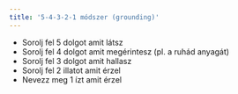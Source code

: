 ```yaml
---
title: '5-4-3-2-1 módszer (grounding)'
--- 
```

- Sorolj fel 5 dolgot amit látsz
- Sorolj fel 4 dolgot amit megérintesz (pl. a ruhád anyagát)
- Sorolj fel 3 dolgot amit hallasz
- Sorolj fel 2 illatot amit érzel
- Nevezz meg 1 ízt amit érzel 